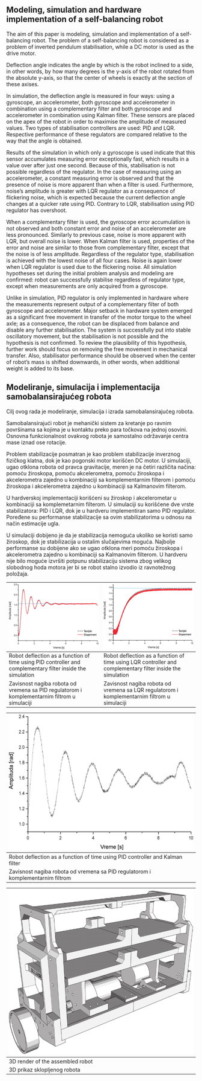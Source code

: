 ## Modeling, simulation and hardware implementation of a self-balancing robot

The aim of this paper is modeling, simulation and implementation of a self-balancing robot. The
problem of a self-balancing robot is considered as a problem of inverted pendulum stabilisation,
while a DC motor is used as the drive motor.

Deflection angle indicates the angle by which is the robot inclined to a side, in other words, by how
many degrees is the y-axis of the robot rotated from the absolute y-axis, so that the center of wheels
is exactly at the section of these axises.

In simulation, the deflection angle is measured in four ways: using a gyroscope, an accelerometer,
both gyroscope and accelerometer in combination using a complementary filter and both gyroscope
and accelerometer in combination using Kalman filter. These sensors are placed on the apex of the
robot in order to maximise the amplitude of measured values. Two types of stabilisation controllers
are used: PID and LQR. Respective performance of these regulators are compared relative to the
way that the angle is obtained.

Results of the simulation in which only a gyroscope is used indicate that this sensor accumulates
measuring error exceptionally fast, which results in a value over after just one second. Because
of this, stabilisation is not possible regardless of the regulator.
In the case of measuring using an accelerometer, a constant measuring error is observed and that the
presence of noise is more apparent than when a filter is used. Furthermore, noise’s amplitude is
greater with LQR regulator as a consequence of flickering noise, which is expected because the
current deflection angle changes at a quicker rate using PID. Contrary to LQR, stabilisation using
PID regulator has overshoot.

When a complementary filter is used, the gyroscope error accumulation is not observed and both
constant error and noise of an accelerometer are less pronounced. Similarly to previous case, noise
is more apparent with LQR, but overall noise is lower.
When Kalman filter is used, properties of the error and noise are similar to those from
complementary filter, except that the noise is of less amplitude. Regardless of the regulator type,
stabilisation is achieved with the lowest noise of all four cases. Noise is again lower when LQR
regulator is used due to the flickering noise.
All simulation hypotheses set during the initial problem analysis and modeling are confirmed: robot
can successfully stabilise regardless of regulator type, except when measurements are only acquired
from a gyroscope.

Unlike in simulation, PID regulator is only implemented in hardware where the measurements
represent output of a complementary filter of both gyroscope and accelerometer. Major setback in
hardware system emerged as a significant free movement in transfer of the motor torque to the
wheel axle; as a consequence, the robot can be displaced from balance and disable any further
stabilisation. The system is successfully put into stable oscillatory movement, but the stabilisation is
not possible and the hypothesis is not confirmed.
To review the plausibility of this hypothesis, further work should focus on removing the free
movement in mechanical transfer. Also, stabilisator performance should be observed when the
center of robot’s mass is shifted downwards, in other words, when additional weight is added to its
base.

## Modeliranje, simulacija i implementacija samobalansirajućeg robota

Cilj ovog rada je modeliranje, simulacija i izrada samobalansirajućeg robota.

Samobalansirajući
robot je mehanički sistem za kretanje po ravnim površinama sa kojima je u kontaktu preko para
točkova na jednoj osovini. Osnovna funkcionalnost ovakvog robota je samostalno održavanje centra
mase iznad ose rotacije.

Problem stabilizacije posmatran je kao problem stabilizacije inverznog fizičkog klatna, dok je kao
pogonski motor korišćen DC motor. U simulaciji, ugao otklona robota od pravca gravitacije, meren
je na četiri različita načina: pomoću žiroskopa, pomoću akcelerometra, pomoću žiroskopa i
akcelerometra zajedno u kombinaciji sa komplementarnim filterom i pomoću žiroskopa i
akcelerometra zajedno u kombinaciji sa Kalmanovim filterom.

U hardverskoj implementaciji korišćeni su žiroskop i akcelerometar u kombinaciji sa
komplemetarnim filterom. U simulaciji su korišćene dve vrste stabilizatora: PID i LQR, dok je u
hardveru implementiran samo PID regulator. Poređene su performanse stabilizacije sa ovim
stabilizatorima u odnosu na način estimacije ugla.

U simulaciji dobijeno je da je stabilizacija nemoguća ukoliko se koristi samo žiroskop, dok je
stabilizacija u ostalim slučajevima moguća. Najbolje performanse su dobijene ako se ugao otklona
meri pomoću žiroskopa i akcelerometra zajedno u kombinaciji sa Kalmanovim filterom. U hardveru
nije bilo moguće izvršiti potpunu stabilizaciju sistema zbog velikog slobodnog hoda motora jer bi se
robot stalno izvodio iz ravnotežnog položaja.


| ![pid](./images/pid.png) | ![lqr](./images/lqr.png) |
| -- | -- |
| Robot deflection as a function of time using PID controller and complementary filter inside the simulation | Robot deflection as a function of time using LQR controller and complementary filter inside the simulation |
| Zavisnost nagiba robota od vremena sa PID regulatorom i komplementarnim filtrom u simulaciji | Zavisnost nagiba robota od vremena sa LQR regulatorom i komplementarnim filtrom u simulaciji |


| ![experimental](./images/experimental.png) |
| -- |
| Robot deflection as a function of time using PID controller and Kalman filter |
| Zavisnost nagiba robota od vremena sa PID regulatorom i komplementarnim filtrom |


| ![pid](./images/render.png) | 
| -- |
| 3D render of the assembled robot |
| 3D prikaz sklopljenog robota |
